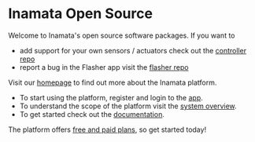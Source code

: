 # Inamata Open Source

Welcome to Inamata's open source software packages. If you want to

- add support for your own sensors / actuators check out the [controller repo](https://github.com/InamataIO/Controller)
- report a bug in the Flasher app visit the [flasher repo](https://github.com/InamataIO/Flasher)

Visit our [homepage](https://www.inamata.io) to find out more about the Inamata platform.

- To start using the platform, register and login to the [app](https://app.inamata.io).
- To understand the scope of the platform visit the [system overview](https://inamata.io/system-overview/).
- To get started check out the [documentation](https://inamata.io/documentation/).

The platform offers [free and paid plans](https://www.inamata.io/pricing/), so get started today!

